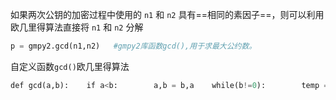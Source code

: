 如果两次公钥的加密过程中使用的 `n1` 和 `n2` 具有==相同的素因子==，则可以利用欧几里得算法直接将 `n1` 和 `n2` 分解

```python
p = gmpy2.gcd(n1,n2)   #gmpy2库函数gcd(),用于求最大公约数。
```

自定义函数`gcd()`欧几里得算法

```python
def gcd(a,b):    if a<b:        a,b = b,a    while(b!=0):        temp = a%b        a = b        b = temp    return a
```

